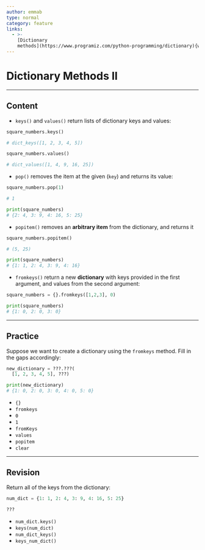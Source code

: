 ```yaml
---
author: emmab
type: normal
category: feature
links:
  - >-
    [Dictionary
    methods](https://www.programiz.com/python-programming/dictionary){website}
---
```


# Dictionary Methods II


---

## Content

* `keys()` and `values()` return lists of dictionary keys and values:

```python
square_numbers.keys()

# dict_keys([1, 2, 3, 4, 5])

square_numbers.values()

# dict_values([1, 4, 9, 16, 25])
```

* `pop()` removes the item at the given (`key`) and returns its value:

```python
square_numbers.pop(1)

# 1

print(square_numbers)
# {2: 4, 3: 9, 4: 16, 5: 25}
```

* `popitem()` removes an **arbitrary item** from the dictionary, and returns it

```python
square_numbers.popitem()

# (5, 25)

print(square_numbers)
# {1: 1, 2: 4, 3: 9, 4: 16}
```

* `fromkeys()` return a new **dictionary** with keys provided in the first argument, and values from the second argument:

```python
square_numbers = {}.fromkeys([1,2,3], 0)

print(square_numbers)
# {1: 0, 2: 0, 3: 0}
```


---

## Practice

Suppose we want to create a dictionary using the `fromkeys` method. Fill in the gaps accordingly:

```python
new_dictionary = ???.???(
  [1, 2, 3, 4, 5], ???)

print(new_dictionary)
# {1: 0, 2: 0, 3: 0, 4: 0, 5: 0}
```

* `{}`
* `fromkeys`
* `0`
* `1`
* `fromKeys`
* `values`
* `popitem`
* `clear`


---

## Revision

Return all of the keys from the dictionary:

```python
num_dict = {1: 1, 2: 4, 3: 9, 4: 16, 5: 25}

???
```

* `num_dict.keys()`
* `keys(num_dict)`
* `num_dict_keys()`
* `keys_num_dict()`
